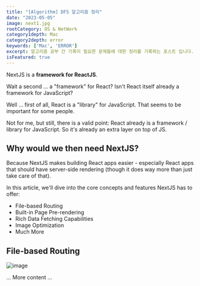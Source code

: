 ```yaml
---
title: "[Algorithm] DFS 알고리즘 정리"
date: "2023-05-05"
image: next1.jpg
rootCategory: OS & NetWork
category1depth: Mac
category2depth: error
keywords: ['Mac', 'ERROR']
excerpt: 알고리즘 공부 간 기록이 필요한 문제들에 대한 정리를 기록하는 포스트 입니다.
isFeatured: true
---
```


NextJS is a **framework for ReactJS**.

Wait a second ... a "framework" for React? Isn't React itself already a framework for JavaScript?

Well ... first of all, React is a "library" for JavaScript. That seems to be important for some people.

Not for me, but still, there is a valid point: React already is a framework / library for JavaScript. So it's already an extra layer on top of JS.

## Why would we then need NextJS?

Because NextJS makes building React apps easier - especially React apps that should have server-side rendering (though it does way more than just take care of that).

In this article, we'll dive into the core concepts and features NextJS has to offer:

- File-based Routing
- Built-in Page Pre-rendering
- Rich Data Fetching Capabilities
- Image Optimization
- Much More

## File-based Routing

![image](https://github.com/jjou33/hippo-blog/assets/56063287/735e2f49-a70c-46e8-bd51-20b192724952)


... More content ...



